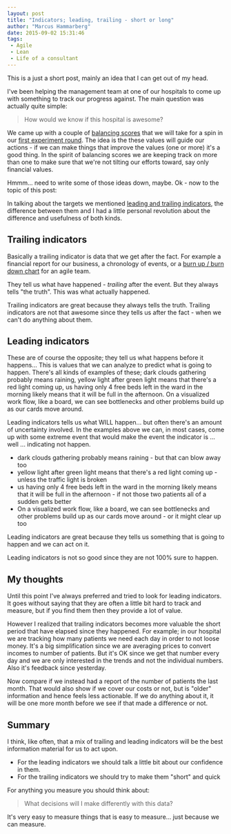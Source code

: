 ```yaml
---
layout: post
title: "Indicators; leading, trailing - short or long"
author: "Marcus Hammarberg"
date: 2015-09-02 15:31:46
tags:
 - Agile
 - Lean
 - Life of a consultant
---
```


This is a just a short post, mainly an idea that I can get out of my head.

I've been helping the management team at one of our hospitals to come up with something to track our progress against. The main question was actually quite simple:

<blockquote>How would we know if this hospital is awesome?</blockquote>

We came up with a couple of [balancing scores](https://www.wikiwand.com/en/Balanced_scorecard) that we will take for a spin in our [first experiment round](https://www.marcusoft.net/2015/08/experiment---dont-change.html). The idea is the these values will guide our actions - if we can make things that improve the values (one or more) it's a good thing. In the spirit of balancing scores we are keeping track on more than one to make sure that we're not tilting our efforts toward, say only financial values.

Hmmm... need to write some of those ideas down, maybe. Ok - now to the topic of this post:

In talking about the targets we mentioned [leading and trailing indicators](http://www.investopedia.com/ask/answers/177.asp), the difference between them and I had a little personal revolution about the difference and usefulness of both kinds.

<!-- excerpt-end -->

## Trailing indicators
Basically a trailing indicator is data that we get after the fact. For example a financial report for our business, a chronology of events, or a [burn up / burn down chart](https://www.wikiwand.com/en/Burn_down_chart) for an agile team.

They tell us what have happened - *trailing* after the event. But they always tells "the truth". This was what actually happened.

Trailing indicators are great because they always tells the truth.
Trailing indicators are not that awesome since they tells us after the fact - when we can't do anything about them.

## Leading indicators
These are of course the opposite; they tell us what happens before it happens... This is values that we can analyze to predict what is going to happen. There's all kinds of examples of these; dark clouds gathering probably means raining, yellow light after green light means that there's a red light coming up, us having only 4 free beds left in the ward in the morning likely means that it will be full in the afternoon. On a visualized work flow, like a board, we can see bottlenecks and other problems build up as our cards move around.

Leading indicators tells us what WILL happen... but often there's an amount of uncertainty involved. In the examples above we can, in most cases, come up with some extreme event that would make the event the indicator is ... well ... indicating not happen.

* dark clouds gathering probably means raining - but that can blow away too
* yellow light after green light means that there's a red light coming up - unless the traffic light is broken
* us having only 4 free beds left in the ward in the morning likely means that it will be full in the afternoon - if not those two patients all of a sudden gets better
* On a visualized work flow, like a board, we can see bottlenecks and other problems build up as our cards move around - or it might clear up too

Leading indicators are great because they tells us something that is going to happen and we can act on it.

Leading indicators is not so good since they are not 100% sure to happen.

## My thoughts
Until this point I've always preferred and tried to look for leading indicators. It goes without saying that they are often a little bit hard to track and measure, but if you find them then they provide a lot of value.

However I realized that trailing indicators becomes more valuable the short period that have elapsed since they happened. For example; in our hospital we are tracking how many patients we need each day in order to not loose money. It's a big simplification since we are averaging prices to convert incomes to number of patients. But it's OK since we get that number every day and we are only interested in the trends and not the individual numbers. Also it's feedback since yesterday.

Now compare if we instead had a report of the number of patients the last month. That would also show if we cover our costs or not, but is "older" information and hence feels less actionable. If we do anything about it, it will be one more month before we see if that made a difference or not.

## Summary
I think, like often, that a mix of trailing and leading indicators will be the best information material for us to act upon.

* For the leading indicators we should talk a little bit about our confidence in them.
* For the trailing indicators we should try to make them "short" and quick

For anything you measure you should think about:

<blockquote>What decisions will I make differently with this data?</blockquote>

It's very easy to measure things that is easy to measure... just because we can measure.
